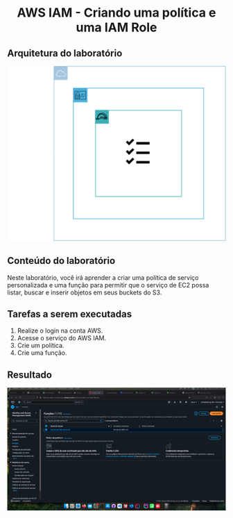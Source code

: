 <h1 align=center> AWS IAM - Criando uma política e uma IAM Role </h1>

<h2>Arquitetura do laboratório</h2>

<div align=center>
    <img width="800px" src="./../../../assets/imgs/labs/IAM/lab-3-arch.png">
</div>

<h2> Conteúdo do laboratório </h2>

Neste laboratório, você irá aprender a criar uma política de serviço personalizada e uma função para permitir que o serviço de EC2 possa listar, buscar e inserir objetos em seus buckets do S3. 

<h2>Tarefas a serem executadas</h2>

1. Realize o login na conta AWS.
2. Acesse o serviço do AWS IAM.
3. Crie um política.
4. Crie uma função.

<h2>Resultado</h2>

<div align=center>
    <img width="800px" src="./../../../assets/imgs/labs/IAM/lab-3-resultado.png">
</div>